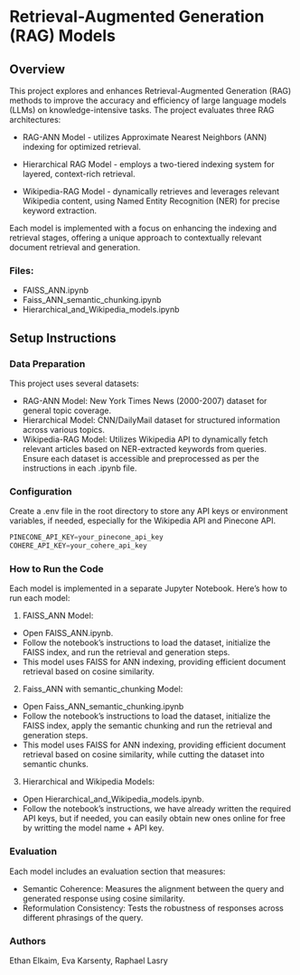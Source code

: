 # Retrieval-Augmented Generation (RAG) Models

## Overview
This project explores and enhances Retrieval-Augmented Generation (RAG) methods to improve the accuracy and efficiency of large language models (LLMs) on knowledge-intensive tasks. The project evaluates three RAG architectures:

- RAG-ANN Model - utilizes Approximate Nearest Neighbors (ANN) indexing for optimized retrieval.

- Hierarchical RAG Model - employs a two-tiered indexing system for layered, context-rich retrieval.

- Wikipedia-RAG Model - dynamically retrieves and leverages relevant Wikipedia content, using Named Entity Recognition (NER) for precise keyword extraction.

Each model is implemented with a focus on enhancing the indexing and retrieval stages, offering a unique approach to contextually relevant document retrieval and generation.

### Files:
- FAISS_ANN.ipynb
- Faiss_ANN_semantic_chunking.ipynb
- Hierarchical_and_Wikipedia_models.ipynb


## Setup Instructions

### Data Preparation
This project uses several datasets:

* RAG-ANN Model: New York Times News (2000-2007) dataset for general topic coverage.
* Hierarchical Model: CNN/DailyMail dataset for structured information across various topics.
* Wikipedia-RAG Model: Utilizes Wikipedia API to dynamically fetch relevant articles based on NER-extracted keywords from queries.
Ensure each dataset is accessible and preprocessed as per the instructions in each .ipynb file.

### Configuration
Create a .env file in the root directory to store any API keys or environment variables, if needed, especially for the Wikipedia API and Pinecone API.

```python
PINECONE_API_KEY=your_pinecone_api_key
COHERE_API_KEY=your_cohere_api_key
```

### How to Run the Code
Each model is implemented in a separate Jupyter Notebook. Here’s how to run each model:

1. FAISS_ANN Model:

* Open FAISS_ANN.ipynb.
* Follow the notebook’s instructions to load the dataset, initialize the FAISS index, and run the retrieval and generation steps.
* This model uses FAISS for ANN indexing, providing efficient document retrieval based on cosine similarity.

2. Faiss_ANN with semantic_chunking Model:
* Open Faiss_ANN_semantic_chunking.ipynb
* Follow the notebook’s instructions to load the dataset, initialize the FAISS index, apply the semantic chunking and run the retrieval and generation steps.
* This model uses FAISS for ANN indexing, providing efficient document retrieval based on cosine similarity, while cutting the dataset into semantic chunks.

3. Hierarchical and Wikipedia Models:

* Open Hierarchical_and_Wikipedia_models.ipynb.
* Follow the notebook’s instructions, we have already written the required API keys, but if needed, you can easily obtain new ones online for free by writting the model name + API key.

### Evaluation
Each model includes an evaluation section that measures:

* Semantic Coherence: Measures the alignment between the query and generated response using cosine similarity.
* Reformulation Consistency: Tests the robustness of responses across different phrasings of the query.

### Authors
Ethan Elkaim, Eva Karsenty, Raphael Lasry
